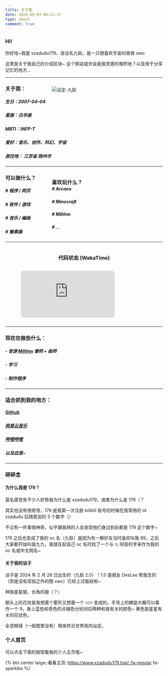 ```yaml
---
title: 关于我
date: 2024-09-03 00:21:17
type: about
comment: true
---
```


<style>

    .primary {
        color: var(--primary-color);
    }

    .midcontent {
        /* width: 100%; */
        display: flex;
        Justify-content: center;
    }

    .wl-reaction {
        display: none;
    }

</style>

### Hi!

你好哇~我是 xzadudu179，自设名九镹。是一只很喜欢宇宙的兽兽 owo

这里是关于我自己的介绍区块~ 这个网站或许会是我灵感的堆积地？以及用于分享记忆的地方...

---

<div style="max-width:355px;width:100%;float:right">

![设定-九镹](https://image.179.life/images/179.png)

</div>

### 关于我：

##### 生日：<font class="primary">2007</font><font class="primary">-04</font><font class="primary">-04</font>

##### 星座：<font class="primary">白羊座</font>

##### MBTI：<font class="primary">INFP-T</font>

##### 爱好：<font class="primary">音乐、创作、科幻、宇宙</font>

##### 居住地： <font class="primary">江苏省 扬州市</font>

---

<div style="max-width:355px;width:100%;float:right;">

### 喜欢玩什么？

<div style="margin-bottom:-18px"></div>

##### # <font class="primary">Arcaea</font>

##### # <font class="primary">Minecraft</font>

##### # <font class="primary">Milthm</font>

##### # <font class="primary">...</font>

</div>

### 可以做什么？

##### # <font class="primary">程序 / 网页</font>

##### # <font class="primary">软件 / 游戏</font>

##### # <font class="primary">音乐 / 编曲</font>

##### # <font class="primary">像素画</font>

---

<div class="midcontent">

### 代码状态 (WakaTime)

</div>

<div class="midcontent">
<figure style="width:80%;"><embed src="https://wakatime.com/share/@xzadudu179/6a499d57-c43f-420b-8a7c-60ba9c175540.svg" style="border-radius:10px"></embed></figure>
</div>

---

### 现在在做些什么：
##### - 音游 [Milthm](https://milthm.com/) 谱师 + 曲师
##### - 学习
##### - 制作程序
---

### 适合抓到我的地方：

##### <i class="fa-regular fa-code-compare"></i> <font class="primary"> [Github](https://github.com/xzadudu179) </font>

##### <i class="fa-regular fa-music"></i> <font class="primary"> [网易云音乐](https://music.163.com/#/user/home?id=318786091) </font>

##### <i class="fa-regular fa-tv-retro"></i> <font class="primary"> [哔哩哔哩](https://space.bilibili.com/70738350) </font>

##### 以及这里~

---

### 碎碎念

#### <font class="primary">为什么我是 179？</font>

莫名感觉有不少人好奇我为什么是 xzadudu179，或者为什么是 179（？

其实也没有很奇怪，179 是我第一次注册 bilibili 账号的时候在我常用的 id xzadudu 后随意加的 3 个数字（）

不过有一件事很神奇，似乎跟我熟的人会发现他们身边到处都是 179 这个数字~

179 之后也变成了我的 oc 名（九镹）是因为有一群好友当时喜欢叫我 99，之后大家都开始叫我九九，我就在起自己 oc 名时找了一个与 `九` 同音的字来作为我的 oc 名或中文网名~


#### <font class="primary">关于我的设子</font>

设子是 2024 年 2 月 28 日出生的（九镹 2.0）！1.0 是朋友 DesLee 帮我生的（但是没有双视之外的图 xwx）已经上过版权啦~

种族是星狼，长角的狼（？）

额头上的花纹是我想塞个菱形又想塞一个 </> 变成的，手背上的螺旋大概可以看作一个 9，身上蓝色和青色的点缀色分别对应两种和我有关的颜色~ 黄色是星星有关的花纹色。

全息眼镜（一般图里没有）用来符合世界观内设定。

### 个人首页

可以点击下面的按钮看我的个人主页哦~

{% btn center large::看看主页::https://www.xzadudu179.top/::fa-regular fa-sparkles %}